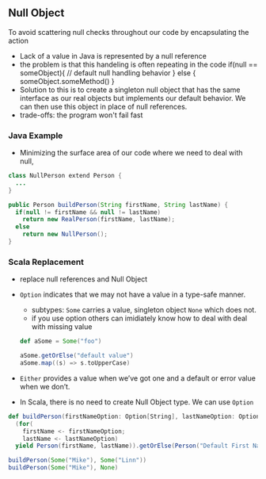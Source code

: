 ## Null Object

To avoid scattering null checks throughout our code by encapsulating the action
 - Lack of a value in Java is represented by a null reference
 - the problem is that this handeling is often repeating in the code
  if(null == someObject){
   // default null handling behavior
 } else {
   someObject.someMethod()
 }
 - Solution to this is to create a singleton null object that has the same interface as our real objects but implements our default behavior. We can then use this object in place of null references.
 - trade-offs: the program won't fail fast
 
### Java Example
 - Minimizing the surface area of our code where we need to deal with null,
 ```java
 class NullPerson extend Person {
   ...
 }
 
 public Person buildPerson(String firstName, String lastName) {
   if(null != firstName && null != lastName)
     return new RealPerson(firstName, lastName);
   else
     return new NullPerson();
 }
 ```

### Scala Replacement
 - replace null references and Null Object
 - `Option` indicates that we may not have a value in a type-safe manner.
   - subtypes: `Some` carries a value, singleton object `None` which does not.
   - if you use option others can imidiately know how to deal with deal with missing value
   ```scala
   def aSome = Some("foo")

   aSome.getOrElse("default value")
   aSome.map((s) => s.toUpperCase)
   ```
 - `Either` provides a value when we’ve got one and a default or error value when we don’t.
 
 - In Scala, there is no need to create Null Object type. We can use `Option`
 ```scala
 def buildPerson(firstNameOption: Option[String], lastNameOption: Option[String]) =
   (for(
     firstName <- firstNameOption;
     lastName <- lastNameOption)
   yield Person(firstName, lastName)).getOrElse(Person("Default First Name", "Default Second Name"))
 
 buildPerson(Some("Mike"), Some("Linn"))
 buildPerson(Some("Mike"), None)
 ```
